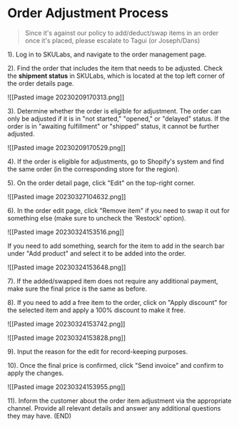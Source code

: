 # Order Adjustment Process

> Since it's against our policy to add/deduct/swap items in an order once it's placed, please escalate to Tagui (or Joseph/Dans) 

1).  Log in to SKULabs, and navigate to the order management page.
    
2).  Find the order that includes the item that needs to be adjusted. Check the **shipment status** in SKULabs, which is located at the top left corner of the order details page.

   ![[Pasted image 20230209170313.png]]
   
3).  Determine whether the order is eligible for adjustment. The order can only be adjusted if it is in "not started," "opened," or "delayed" status. If the order is in "awaiting fulfillment" or "shipped" status, it cannot be further adjusted.

   ![[Pasted image 20230209170529.png]]

4).  If the order is eligible for adjustments, go to Shopify's system and find the same order (in the corresponding store for the region).
    
5).  On the order detail page, click "Edit" on the top-right corner.

![[Pasted image 20230327104632.png]]

6).  In the order edit page, click "Remove item" if you need to swap it out for something else (make sure to uncheck the 'Restock' option). 

![[Pasted image 20230324153516.png]]

If you need to add something, search for the item to add in the search bar under "Add product" and select it to be added into the order.

![[Pasted image 20230324153648.png]]

7).  If the added/swapped item does not require any additional payment, make sure the final price is the same as before.

8).  If you need to add a free item to the order, click on "Apply discount" for the selected item and apply a 100% discount to make it free.

![[Pasted image 20230324153742.png]]

![[Pasted image 20230324153828.png]]
    
9).  Input the reason for the edit for record-keeping purposes.
    
10).  Once the final price is confirmed, click "Send invoice" and confirm to apply the changes.

![[Pasted image 20230324153955.png]]
    
11).  Inform the customer about the order item adjustment via the appropriate channel. Provide all relevant details and answer any additional questions they may have. (END)